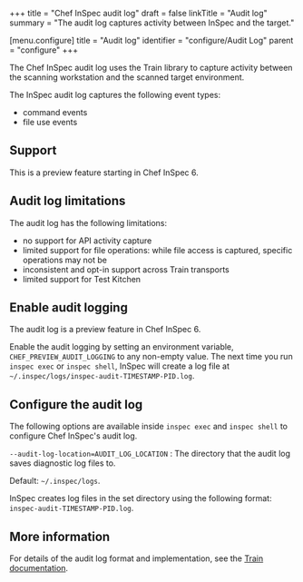 +++
title = "Chef InSpec audit log"
draft = false
linkTitle = "Audit log"
summary = "The audit log captures activity between InSpec and the target."

[menu.configure]
    title = "Audit log"
    identifier = "configure/Audit Log"
    parent = "configure"
+++

The Chef InSpec audit log uses the Train library to capture activity between the scanning workstation and the scanned target environment.

The InSpec audit log captures the following event types:

- command events
- file use events

## Support

This is a preview feature starting in Chef InSpec 6.

## Audit log limitations

The audit log has the following limitations:

- no support for API activity capture
- limited support for file operations: while file access is captured, specific operations may not be
- inconsistent and opt-in support across Train transports
- limited support for Test Kitchen

## Enable audit logging

The audit log is a preview feature in Chef InSpec 6.

Enable the audit logging by setting an environment variable, `CHEF_PREVIEW_AUDIT_LOGGING` to any non-empty value. The next time you run `inspec exec` or `inspec shell`, InSpec will create a log file at `~/.inspec/logs/inspec-audit-TIMESTAMP-PID.log`.

## Configure the audit log

The following options are available inside `inspec exec` and `inspec shell` to configure Chef InSpec's audit log.

`--audit-log-location=AUDIT_LOG_LOCATION`
: The directory that the audit log saves diagnostic log files to.

  Default: `~/.inspec/logs`.

  InSpec creates log files in the set directory using the following format: `inspec-audit-TIMESTAMP-PID.log`.

## More information

For details of the audit log format and implementation, see the [Train documentation](https://github.com/inspec/train/blob/main/docs/audit_log.md).
